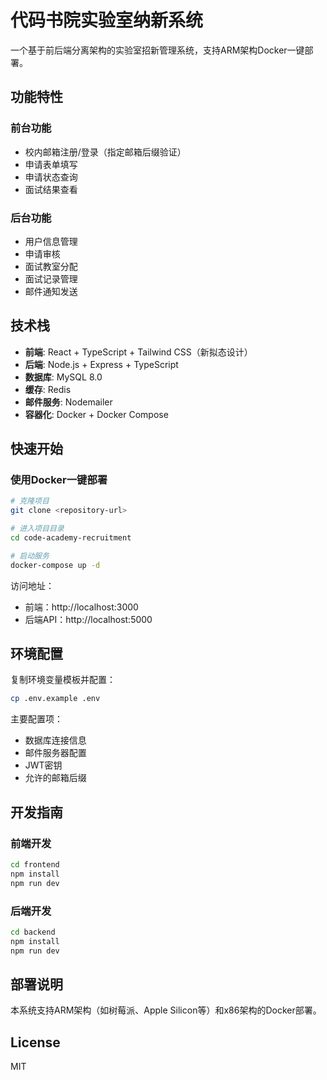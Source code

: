 # 代码书院实验室纳新系统

一个基于前后端分离架构的实验室招新管理系统，支持ARM架构Docker一键部署。

## 功能特性

### 前台功能
- 校内邮箱注册/登录（指定邮箱后缀验证）
- 申请表单填写
- 申请状态查询
- 面试结果查看

### 后台功能
- 用户信息管理
- 申请审核
- 面试教室分配
- 面试记录管理
- 邮件通知发送

## 技术栈

- **前端**: React + TypeScript + Tailwind CSS（新拟态设计）
- **后端**: Node.js + Express + TypeScript
- **数据库**: MySQL 8.0
- **缓存**: Redis
- **邮件服务**: Nodemailer
- **容器化**: Docker + Docker Compose

## 快速开始

### 使用Docker一键部署

```bash
# 克隆项目
git clone <repository-url>

# 进入项目目录
cd code-academy-recruitment

# 启动服务
docker-compose up -d
```

访问地址：
- 前端：http://localhost:3000
- 后端API：http://localhost:5000

## 环境配置

复制环境变量模板并配置：

```bash
cp .env.example .env
```

主要配置项：
- 数据库连接信息
- 邮件服务器配置
- JWT密钥
- 允许的邮箱后缀

## 开发指南

### 前端开发

```bash
cd frontend
npm install
npm run dev
```

### 后端开发

```bash
cd backend
npm install
npm run dev
```

## 部署说明

本系统支持ARM架构（如树莓派、Apple Silicon等）和x86架构的Docker部署。

## License

MIT